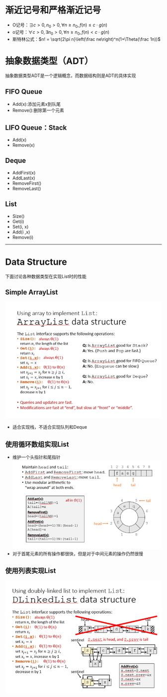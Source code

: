 # 渐近记号和严格渐近记号
+ O记号：$\exists c>0,n_0>0, \forall n\geq n_0, f(n)\leq c\cdot g(n)$
+ o记号：$\forall c>0, \exists n_0>0,\forall n \geq n_0, f(n)<c\cdot g(n)$
+ 斯特林公式：$n! = \sqrt{2\pi n}\left(\frac ne\right)^n(1+\Theta(\frac 1n))$


# 抽象数据类型（ADT）
抽象数据类型ADT是一个逻辑概念，而数据结构则是ADT的具体实现

## FIFO Queue
+ Add(x):添加元素x到队尾
+ Remove():删除第一个元素

## LIFO Queue：Stack
+ Add(x)
+ Remove(x)

## Deque
+ AddFirst(x)
+ AddLast(x)
+ RemoveFirst()
+ RemoveLast()

## List
+ Size()
+ Get(i)
+ Set(i, x)
+ Add(i ,x)
+ Remove(i)

---
# Data Structure
下面讨论各种数据类型在实现List时的性能
## Simple ArrayList
![](img/2019-11-07-09-21-29.png)
+ 适合实现栈，不适合实现队列和Deque

## 使用循环数组实现List
+ 维护一个头指针和尾指针  
  ![](img/2019-11-07-13-44-27.png)
+ 对于首尾元素的所有操作都很快，但是对于中间元素的操作仍然很慢

## 使用列表实现List
![](img/2019-11-07-13-49-36.png)
  